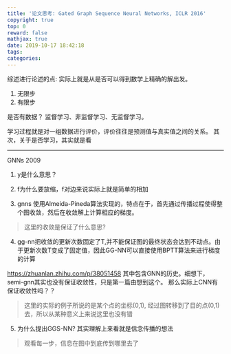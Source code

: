 ```yaml
---
title: '论文思考: Gated Graph Sequence Neural Networks, ICLR 2016'
copyright: true
top: 0
reward: false
mathjax: true
date: 2019-10-17 18:42:18
tags:
categories:
---
```


综述进行论述的点:
实际上就是从是否可以得到数学上精确的解出发。
1. 无限步
2. 有限步

是否有数据？
监督学习、非监督学习、无监督学习。


学习过程就是对一组数据进行评价，评价往往是预测值与真实值之间的关系。
其次，关于是否学习，其实就是看

-----

GNNs 2009
1. y是什么意思？

2. f为什么要放缩，f对边来说实际上就是简单的相加

3. gnns 使用Almeida-Pineda算法实现的，特点在于，首先通过传播过程使得整个图收敛，然后在收敛解上计算相应的梯度。
> 这里的收敛是保证了什么意思?

4. gg-nn把收敛的更新次数固定了T,并不能保证图的最终状态会达到不动点。由于更新次数T变成了固定值，因此GG-NN可以直接使用BPTT算法来进行梯度的计算

https://zhuanlan.zhihu.com/p/38051458  其中包含GNN的历史。细想下，semi-gnn其实也没有保证收敛性，只是第一篇由想到这个。  那么实际上CNN有保证收敛性吗？？
> 这里的实际的例子所说的是某个点的坐标(0,1), 经过图转移到了目的点(0,1)去，所以从某种意义上来说这里也没有错

5. 为什么提出GGS-NN? 其实理解上来看就是信念传播的想法
> 观看每一步，信息在图中到底传到哪里去了